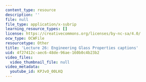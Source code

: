 ```yaml
---
content_type: resource
description: ''
file: null
file_type: application/x-subrip
learning_resource_types: []
license: https://creativecommons.org/licenses/by-nc-sa/4.0/
ocw_type: OCWFile
resourcetype: Other
title: 'Lecture 26: Engineering Glass Properties captions'
uid: 4f27412c-aec6-48de-96ae-160b0c4b23b2
video_files:
  video_thumbnail_file: null
video_metadata:
  youtube_id: KPJvO_00LKQ
---
```

